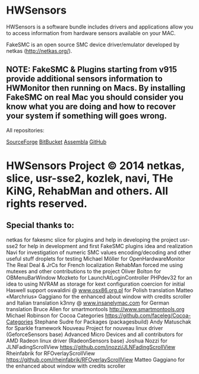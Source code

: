 # HWSensors

HWSensors is a software bundle includes drivers and applications allow you to access information from hardware sensors available on your MAC.

FakeSMC is an open source SMC device driver/emulator developed by netkas (http://netkas.org/).

## NOTE: FakeSMC & Plugins starting from v915 provide additional sensors information to HWMonitor then running on Macs. By installing FakeSMC on real Mac you should consider you know what you are doing and how to recover your system if something will goes wrong.

All repositories:

[SourceForge](https://sourceforge.net/projects/hwsensors)
[BitBucket](https://bitbucket.org/kozlek/hwsensors/overview)
[Assembla](https://www.assembla.com/code/fakesmc/git/nodes)
[GitHub](https://github.com/kozlek/HWSensors)

HWSensors Project &copy; 2014 netkas, slice, usr-sse2, kozlek, navi, THe KiNG, RehabMan and others. All rights reserved.
====
## Special thanks to:
netkas for fakesmc
slice for plugins and help in developing the project
usr-sse2 for help in development and first FakeSMC plugins idea and realization 
Navi for investigation of numeric SMC values encoding/decoding and other useful stuff
droplets for testing
Michael Möller for OpenHardwareMonitor
The Real Deal & JrCs for French localization
RehabMan forced me using mutexes and other contributions to the project
Oliver Bolton for OBMenuBarWindow
Mozketo for LaunchAtLoginController
PHPdev32 for an idea to using NVRAM as storage for kext configuration
coercion for initial Haswell support
oswaldini @ www.osx86.org.pl for Polish translation
Matteo «Marchrius» Gaggiano for the enhanced about window with credits scroller and Italian translation
k3nny @ www.insanelymac.com for German translation
Bruce Allen for smartmontools <http://www.smartmontools.org>
Michael Robinson for Cocoa Categories <https://github.com/faceleg/Cocoa-Categories>
Stephane Sudre for Packages (packagesbuild)
Andy Matuschak  for Sparkle framework
Nouveau Project for nouveau linux driver (GeforceSensors base)
Advanced Micro Devices and all contributors for AMD Radeon linux driver (RadeonSensors base)
Joshua Nozzi for JLNFadingScrollView <https://github.com/jnozzi/JLNFadingScrollView>
Rheinfabrik for RFOverlayScrollView <https://github.com/rheinfabrik/RFOverlayScrollView>
Matteo Gaggiano for the enhanced about window with credits scroller
